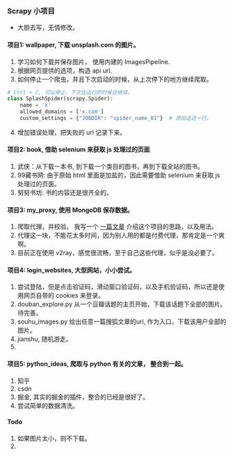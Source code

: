 ###   Scrapy 小项目
- 大胆去写，无情修改。

#### 项目1: wallpaper, 下载 unsplash.com 的图片。
1. 学习如何下载并保存图片， 使用内建的 ImagesPipeline.
2. 根据网页提供的选项，构造 api url. 
3. 如何停止一个爬虫，并且下次启动的时候，从上次停下的地方继续爬取。
```python
# Ctrl + C, 可以停止，下次在运行的时候会继续。
class SplashSpider(scrapy.Spider):
    name = 'x'
    allowed_domains = ['x.com']
    custom_settings = {"JOBDIR": "spider_name_01"}  # 添加这这一行。
```
4. 增加错误处理，把失败的 url 记录下来。

#### 项目2: book, 借助 selenium 来获取 js 处理过的页面
1. 武侠：从下载一本书, 到下载一个类目的图书，再到下载全站的图书。
2. 99藏书网: 由于原始 html 里面是加盐的，因此需要借助 selenium 来获取 js 处理过的页面。
3. 努努书坊: 书的内容还是很齐全的。

#### 项目3: my_proxy, 使用 MongoDB 保存数据。  
1. 爬取代理，并校验。 我写一个 [一篇文章](https://www.jianshu.com/p/51f83c6579f7) 介绍这个项目的思路，以及用法。
2. 代理这一块，不能花太多时间，因为别人用的都是付费代理，那肯定是一个爽啊。
3. 目前正在使用 v2ray，感觉很流畅，至于自己这些代理，似乎是没必要了。 

#### 项目4: login_websites, 大型网站，小小尝试。
1. 尝试登陆，但是点击验证码，滑动窗口验证码，以及手机验证码，所以还是使用网页自带的 cookies 来登录。
2. douban_explore.py 从一个豆瓣话题的主页开始，下载该话题下全部的图片。待完善。
3. souhu_images.py  给出任意一篇搜狐文章的url, 作为入口，下载该用户全部的图片。
4. jianshu, 随机游走。
5. 

#### 项目5: python_ideas, 爬取与 python 有关的文章， 整合到一起。
1. 知乎
2. csdn
3. 掘金, 其实的掘金的插件，整合的已经是很好了。
4. 尝试简单的数据清洗。


#### Todo
1. 如果图片太小，则不下载。
2. 